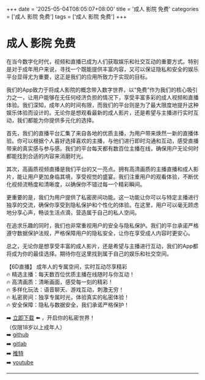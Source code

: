 +++
date = '2025-05-04T08:05:07+08:00'
title = '成人 影院 免费'
categories = ['成人 影院 免费']
tags = ['成人 影院 免费']
+++

# 成人 影院 免费

在当今数字化时代，视频和直播已成为人们获取娱乐和社交互动的重要方式。特别是对于成年用户来说，寻找一个既能提供丰富内容，又可以保证隐私和安全的娱乐平台显得尤为重要，这正是我们的应用所致力于实现的目标。

我们的App致力于将成人影院的概念带入数字世界，以“免费”作为我们的核心吸引力之一，让用户能够在无任何经济负担的情况下，享受丰富多彩的成人视频和直播体验。我们深知，成年人的时间有限，而我们的平台则是为了最大限度地提升这种娱乐体验而设计的。无论你是想观看最新的成人影片，还是希望与主播进行实时互动，我们都能为你提供多元化的选择。

首先，我们的直播平台汇集了来自各地的优质主播，为用户带来焕然一新的直播体验。你可以根据个人喜好选择喜欢的主播，与他们进行即时沟通和互动，感受直播带来的真实感与参与感。我们的平台每天都有数百位主播在线，确保用户无论何时都能找到合适的内容来消磨时光。

其次，高画质视频直播是我们平台的又一亮点。拥有高清画质的主播直播和成人影片，能让用户更加身临其境，享受视觉的盛宴。我们注重用户的观看体验，不断优化视频流畅度和清晰度，以确保你不错过每一个精彩瞬间。

更重要的是，我们为用户提供了私密房间功能。这一功能让你可以与特定主播进行独享的交流，确保你享受到隐私保护和个性化的体验。在这里，用户可以毫无顾虑地分享心声，畅谈生活点滴，营造属于自己的私人空间。

在追求乐趣的同时，我们也非常重视用户的安全与隐私保护。我们的平台承诺严格遵守数据保护法规，严格保障用户的隐私安全，让你在享受成人内容时更安心。

总之，无论你是想享受丰富的成人影片，还是希望与主播进行互动，我们的App都将成为你的最佳选择。期待你在这里找到属于自己的娱乐和社交空间。

【6D直播】
成年人的专属空间，实时互动尽享精彩  
🔥 精选主播：每天数百位优质主播在线随时与你互动！  
🔥 高清画质：清晰画面，感受每一刻的精彩！  
🔥 多样化玩法：语音聊天、游戏互动，刺激无穷！  
🔥 私密房间：独享专属时光，体验真实的私密体验！  
🔥 安全保障：隐私与数据安全，我们承诺严格保护！  

➡️ [立即下载](https://down123.s3.ap-east-1.amazonaws.com/down/down.html?channelCode=blog) ⬅️ ，开启你的私密世界！  
（仅限18岁以上成年人）  
➡️ [github](https://aldult-live.github.io/)  
➡️ [gitlab](https://seo-09598d.gitlab.io/)  
➡️ [推特](https://x.com/wegame33)  
➡️ [youtube](https://www.youtube.com/@6Dlive)  

---
